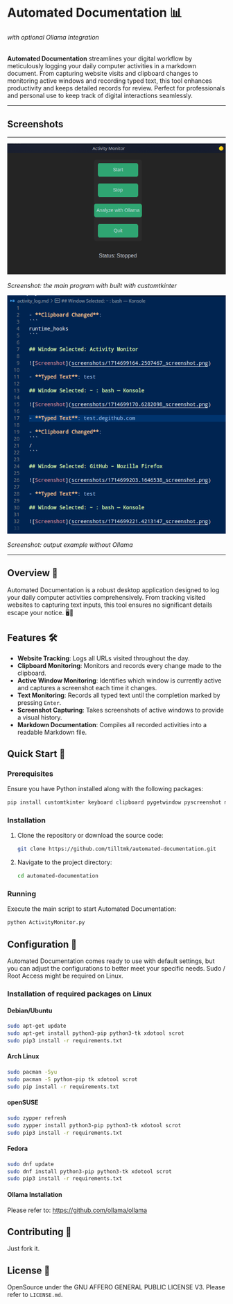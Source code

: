 
# Automated Documentation 📊
###### *with optional Ollama Integration*

**Automated Documentation** streamlines your digital workflow by meticulously logging your daily computer activities in a markdown document. From capturing website visits and clipboard changes to monitoring active windows and recording typed text, this tool enhances productivity and keeps detailed records for review. Perfect for professionals and personal use to keep track of digital interactions seamlessly.

---

## Screenshots
---

![Screenshot Program](screenshots/screenshot02.png)

_Screenshot: the main program with built with customtkinter_

![Screenshot Output Example without Ollama](screenshots/screenshot01.png)

_Screenshot: output example without Ollama_

---

## Overview 🌟

Automated Documentation is a robust desktop application designed to log your daily computer activities comprehensively. From tracking visited websites to capturing text inputs, this tool ensures no significant details escape your notice. 🖥️📝

## Features 🛠️

- **Website Tracking**: Logs all URLs visited throughout the day.
- **Clipboard Monitoring**: Monitors and records every change made to the clipboard.
- **Active Window Monitoring**: Identifies which window is currently active and captures a screenshot each time it changes.
- **Text Monitoring**: Records all typed text until the completion marked by pressing `Enter`.
- **Screenshot Capturing**: Takes screenshots of active windows to provide a visual history.
- **Markdown Documentation**: Compiles all recorded activities into a readable Markdown file.

## Quick Start 🚀

### Prerequisites

Ensure you have Python installed along with the following packages:

```bash
pip install customtkinter keyboard clipboard pygetwindow pyscreenshot markdown2 ollama
```

### Installation

1. Clone the repository or download the source code:
   ```bash
   git clone https://github.com/tilltmk/automated-documentation.git
   ```
2. Navigate to the project directory:
   ```bash
   cd automated-documentation
   ```

### Running

Execute the main script to start Automated Documentation:

```bash
python ActivityMonitor.py
```

## Configuration 🔧

Automated Documentation comes ready to use with default settings, but you can adjust the configurations to better meet your specific needs.
Sudo / Root Access might be required on Linux.

### Installation of required packages on Linux

#### Debian/Ubuntu

```bash
sudo apt-get update
sudo apt-get install python3-pip python3-tk xdotool scrot
sudo pip3 install -r requirements.txt
```

#### Arch Linux

```bash
sudo pacman -Syu
sudo pacman -S python-pip tk xdotool scrot
sudo pip install -r requirements.txt
```

#### openSUSE

```bash
sudo zypper refresh
sudo zypper install python3-pip python3-tk xdotool scrot
sudo pip3 install -r requirements.txt
```

#### Fedora

```bash
sudo dnf update
sudo dnf install python3-pip python3-tk xdotool scrot
sudo pip3 install -r requirements.txt
```
#### Ollama Installation

Please refer to:
https://github.com/ollama/ollama

## Contributing 🤝

Just fork it.

## License 📜
OpenSource under the GNU AFFERO GENERAL PUBLIC LICENSE V3. Please refer to `LICENSE.md`.

